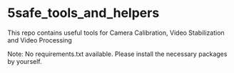 # 5safe_tools_and_helpers
This repo contains useful tools for Camera Calibration, Video Stabilization and Video Processing

Note:
No requirements.txt available. Please install the necessary packages by yourself.


